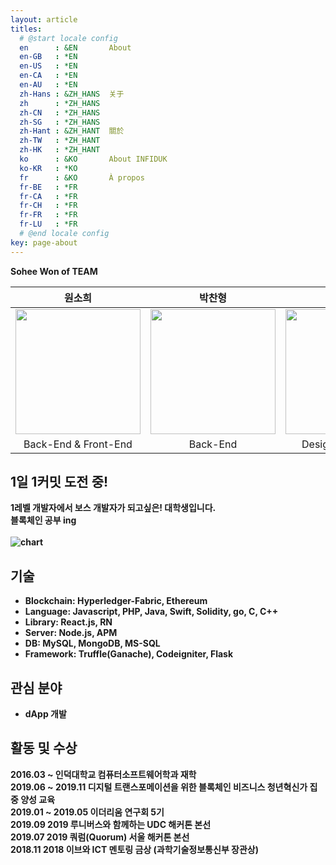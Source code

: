 ```yaml
---
layout: article
titles:
  # @start locale config
  en      : &EN       About
  en-GB   : *EN
  en-US   : *EN
  en-CA   : *EN
  en-AU   : *EN
  zh-Hans : &ZH_HANS  关于
  zh      : *ZH_HANS
  zh-CN   : *ZH_HANS
  zh-SG   : *ZH_HANS
  zh-Hant : &ZH_HANT  關於
  zh-TW   : *ZH_HANT
  zh-HK   : *ZH_HANT
  ko      : &KO       About INFIDUK
  ko-KR   : *KO
  fr      : &KO       À propos
  fr-BE   : *FR
  fr-CA   : *FR
  fr-CH   : *FR
  fr-FR   : *FR
  fr-LU   : *FR
  # @end locale config
key: page-about
---
```


<b>Sohee Won of TEAM<b/>

|원소희|박찬형|최한솔|
|:---:|:---:|:---:|
|<a href='https://infiduk.github.io'><img src='https://user-images.githubusercontent.com/48206157/67819387-4bad6900-faf8-11e9-8694-c744aaaa817f.jpg' width='200' /></a>|<a href='https://ch-4ml.github.io'> <img src='https://user-images.githubusercontent.com/48206157/67819444-7992ad80-faf8-11e9-863a-a6b3fd38bfd0.jpg' width='200' />|<a href='https://9992.github.io'><img src='https://user-images.githubusercontent.com/48206157/67819461-87e0c980-faf8-11e9-8df8-5e6e6c068ec9.jpg' width='200' /></a>|
| Back-End & Front-End | Back-End | Design & Back-End |

## 1일 1커밋 도전 중!
1레벨 개발자에서 보스 개발자가 되고싶은! 대학생입니다.
<br /><b>블록체인</b> 공부 ing
<br /><br />![chart](https://ghchart.rshah.org/infiduk)

## 기술
- Blockchain: Hyperledger-Fabric, Ethereum
- Language: Javascript, PHP, Java, Swift, Solidity, go, C, C++
- Library: React.js, RN
- Server: Node.js, APM
- DB: MySQL, MongoDB, MS-SQL
- Framework: Truffle(Ganache), Codeigniter, Flask

## 관심 분야
- dApp 개발

## 활동 및 수상
2016.03 ~ 인덕대학교 컴퓨터소프트웨어학과 재학
<br />2019.06 ~ 2019.11 디지털 트랜스포메이션을 위한 블록체인 비즈니스 청년혁신가 집중 양성 교육
<br />2019.01 ~ 2019.05 이더리움 연구회 5기
<br />2019.09 2019 루니버스와 함께하는 UDC 해커톤 본선
<br />2019.07 2019 쿼럼(Quorum) 서울 해커톤 본선
<br />2018.11 2018 이브와 ICT 멘토링 금상 (과학기술정보통신부 장관상)